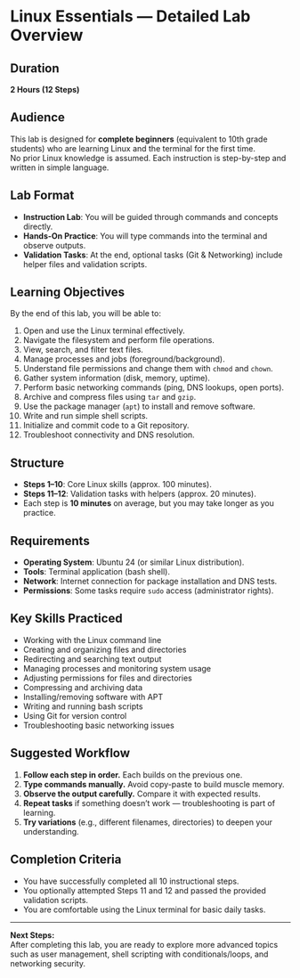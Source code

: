 # Linux Essentials — Detailed Lab Overview

## Duration
**2 Hours (12 Steps)**

## Audience
This lab is designed for **complete beginners** (equivalent to 10th grade students) who are learning Linux and the terminal for the first time.  
No prior Linux knowledge is assumed. Each instruction is step-by-step and written in simple language.

## Lab Format
- **Instruction Lab**: You will be guided through commands and concepts directly.  
- **Hands-On Practice**: You will type commands into the terminal and observe outputs.  
- **Validation Tasks**: At the end, optional tasks (Git & Networking) include helper files and validation scripts.

## Learning Objectives
By the end of this lab, you will be able to:
1. Open and use the Linux terminal effectively.  
2. Navigate the filesystem and perform file operations.  
3. View, search, and filter text files.  
4. Manage processes and jobs (foreground/background).  
5. Understand file permissions and change them with `chmod` and `chown`.  
6. Gather system information (disk, memory, uptime).  
7. Perform basic networking commands (ping, DNS lookups, open ports).  
8. Archive and compress files using `tar` and `gzip`.  
9. Use the package manager (`apt`) to install and remove software.  
10. Write and run simple shell scripts.  
11. Initialize and commit code to a Git repository.  
12. Troubleshoot connectivity and DNS resolution.

## Structure
- **Steps 1–10**: Core Linux skills (approx. 100 minutes).  
- **Steps 11–12**: Validation tasks with helpers (approx. 20 minutes).  
- Each step is **10 minutes** on average, but you may take longer as you practice.

## Requirements
- **Operating System**: Ubuntu 24 (or similar Linux distribution).  
- **Tools**: Terminal application (bash shell).  
- **Network**: Internet connection for package installation and DNS tests.  
- **Permissions**: Some tasks require `sudo` access (administrator rights).  

## Key Skills Practiced
- Working with the Linux command line  
- Creating and organizing files and directories  
- Redirecting and searching text output  
- Managing processes and monitoring system usage  
- Adjusting permissions for files and directories  
- Compressing and archiving data  
- Installing/removing software with APT  
- Writing and running bash scripts  
- Using Git for version control  
- Troubleshooting basic networking issues  

## Suggested Workflow
1. **Follow each step in order.** Each builds on the previous one.  
2. **Type commands manually.** Avoid copy-paste to build muscle memory.  
3. **Observe the output carefully.** Compare it with expected results.  
4. **Repeat tasks** if something doesn’t work — troubleshooting is part of learning.  
5. **Try variations** (e.g., different filenames, directories) to deepen your understanding.  

## Completion Criteria
- You have successfully completed all 10 instructional steps.  
- You optionally attempted Steps 11 and 12 and passed the provided validation scripts.  
- You are comfortable using the Linux terminal for basic daily tasks.

---

**Next Steps:**  
After completing this lab, you are ready to explore more advanced topics such as user management, shell scripting with conditionals/loops, and networking security.  
